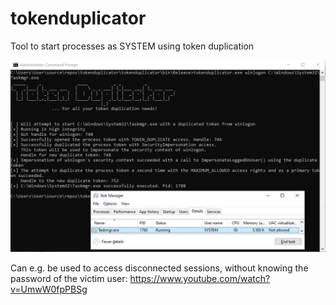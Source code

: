 # tokenduplicator
Tool to start processes as SYSTEM using token duplication


![alt text](https://github.com/magnusstubman/tokenduplicator/blob/main/screenshot.png?raw=true)


Can e.g. be used to access disconnected sessions, without knowing the password of the victim user: https://www.youtube.com/watch?v=UmwW0fpPBSg